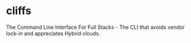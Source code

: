 # cliffs
The Command Line Interface For Full Stacks - The CLI that avoids vendor lock-in and appreciates Hybrid clouds.

